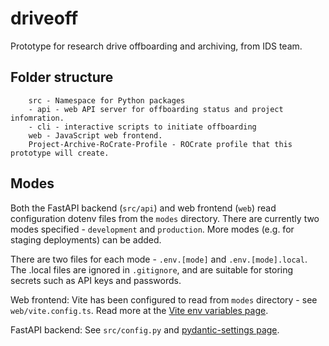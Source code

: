 # driveoff
Prototype for research drive offboarding and archiving, from IDS team.

## Folder structure
```
    src - Namespace for Python packages
    - api - web API server for offboarding status and project infomration.
    - cli - interactive scripts to initiate offboarding
    web - JavaScript web frontend.
    Project-Archive-RoCrate-Profile - ROCrate profile that this prototype will create.
```
## Modes
Both the FastAPI backend (`src/api`) and web frontend (`web`) read configuration dotenv files from the `modes` directory. There are currently two modes specified - `development` and `production`. More modes (e.g. for staging deployments) can be added.

There are two files for each mode - `.env.[mode]` and `.env.[mode].local`. The .local files are ignored in `.gitignore`, and are suitable for storing secrets such as API keys and passwords.

Web frontend: Vite has been configured to read from `modes` directory - see `web/vite.config.ts`. Read more at the [Vite env variables page](https://vite.dev/guide/env-and-mode.html#env-variables-and-modes).

FastAPI backend: See `src/config.py` and [pydantic-settings page](https://docs.pydantic.dev/latest/concepts/pydantic_settings/).